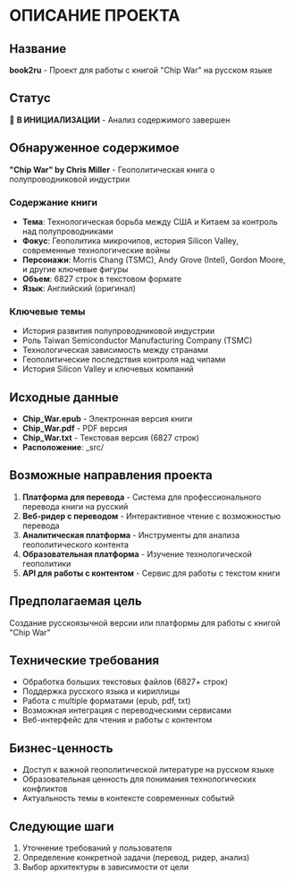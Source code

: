# ОПИСАНИЕ ПРОЕКТА

## Название
**book2ru** - Проект для работы с книгой "Chip War" на русском языке

## Статус
🔄 **В ИНИЦИАЛИЗАЦИИ** - Анализ содержимого завершен

## Обнаруженное содержимое
**"Chip War" by Chris Miller** - Геополитическая книга о полупроводниковой индустрии

### Содержание книги
- **Тема**: Технологическая борьба между США и Китаем за контроль над полупроводниками
- **Фокус**: Геополитика микрочипов, история Silicon Valley, современные технологические войны
- **Персонажи**: Morris Chang (TSMC), Andy Grove (Intel), Gordon Moore, и другие ключевые фигуры
- **Объем**: 6827 строк в текстовом формате
- **Язык**: Английский (оригинал)

### Ключевые темы
- История развития полупроводниковой индустрии
- Роль Taiwan Semiconductor Manufacturing Company (TSMC)
- Технологическая зависимость между странами
- Геополитические последствия контроля над чипами
- История Silicon Valley и ключевых компаний

## Исходные данные
- **Chip_War.epub** - Электронная версия книги
- **Chip_War.pdf** - PDF версия  
- **Chip_War.txt** - Текстовая версия (6827 строк)
- **Расположение**: _src/

## Возможные направления проекта
1. **Платформа для перевода** - Система для профессионального перевода книги на русский
2. **Веб-ридер с переводом** - Интерактивное чтение с возможностью перевода
3. **Аналитическая платформа** - Инструменты для анализа геополитического контента
4. **Образовательная платформа** - Изучение технологической геополитики
5. **API для работы с контентом** - Сервис для работы с текстом книги

## Предполагаемая цель
Создание русскоязычной версии или платформы для работы с книгой "Chip War"

## Технические требования
- Обработка больших текстовых файлов (6827+ строк)
- Поддержка русского языка и кириллицы
- Работа с multiple форматами (epub, pdf, txt)
- Возможная интеграция с переводческими сервисами
- Веб-интерфейс для чтения и работы с контентом

## Бизнес-ценность
- Доступ к важной геополитической литературе на русском языке
- Образовательная ценность для понимания технологических конфликтов
- Актуальность темы в контексте современных событий

## Следующие шаги
1. Уточнение требований у пользователя
2. Определение конкретной задачи (перевод, ридер, анализ)
3. Выбор архитектуры в зависимости от цели 